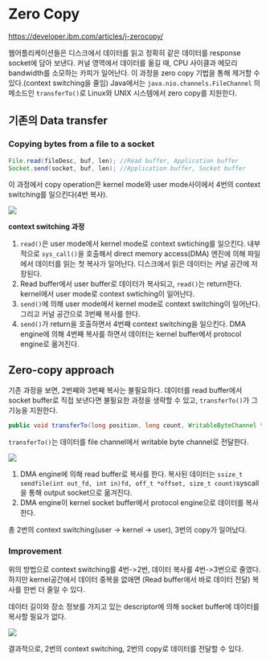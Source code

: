 # Zero Copy

https://developer.ibm.com/articles/j-zerocopy/



웹어플리케이션들은 디스크에서 데이터를 읽고 정확히 같은 데이터를 response socket에 담아 보낸다. 커널 영역에서 데이터를 옮길 때, CPU 사이클과 메모리 bandwidth를 소모하는 카피가 일어난다. 이 과정을 zero copy 기법을 통해 제거할 수 있다.(context switching을 줄임) Java에서는 ```java.nio.channels.FileChannel``` 의 메소드인 ```transferTo()```로 Linux와 UNIX 시스템에서 zero copy를 지원한다.



## 기존의 Data transfer

### Copying bytes from a file to a socket

~~~java
File.read(fileDesc, buf, len); //Read buffer, Application buffer
Socket.send(socket, buf, len); //Application buffer, Socket buffer
~~~

이 과정에서 copy operation은 kernel mode와 user mode사이에서 4번의 context switching를 일으킨다(4번 복사).



<img src="https://developer.ibm.com/developer/default/articles/j-zerocopy/images/figure1.gif"/>

**context switching 과정**

1. ```read()```은 user mode에서 kernel mode로 context swtiching를 일으킨다. 내부적으로 ```sys_call()```을 호출해서 direct memory access(DMA) 엔진에 의해 파일에서 데이터를 읽는 첫 복사가 일어난다. 디스크에서 읽은 데이터는 커널 공간에 저장된다.
2. Read buffer에서 user buffer로 데이터가 복사되고, ```read()```는 return한다. kernel에서 user mode로 context swtiching이 일어난다.
3. ```send()```에 의해 user mode에서 kernel mode로 context switching이 일어난다. 그리고 커널 공간으로 3번째 복사를 한다.
4. ```send()```가 return을 호출하면서 4번째 context switching을 일으킨다. DMA engine에 의해 4번째 복사를 하면서 데이터는 kernel buffer에서 protocol engine로 옮겨진다.



## Zero-copy approach

기존 과정을 보면, 2번째와 3번째 복사는 불필요하다. 데이터를 read buffer에서 socket buffer로 직접 보낸다면 불필요한 과정을 생략할 수 있고, ```transferTo()```가 그 기능을 지원한다.

~~~java
public void transferTo(long position, long count, WritableByteChannel target);
~~~

```transferTo()```는 데이터를 file channel에서 writable byte channel로 전달한다.

<img src="https://developer.ibm.com/developer/default/articles/j-zerocopy/images/figure3.gif"/>



1. DMA engine에 의해 read buffer로 복사를 한다. 복사된 데이터는 ```ssize_t sendfile(int out_fd, int in)fd, off_t *offset, size_t count)```syscall을 통해 output socket으로 옮겨진다.
2. DMA engine이 kernel socket buffer에서 protocol engine으로 데이터를 복사한다.

총 2번의 context switching(user -> kernel -> user), 3번의 copy가 일어났다.



### Improvement

위의 방법으로 context switching를 4번->2번, 데이터 복사를 4번->3번으로 줄였다. 하지만 kernel공간에서 데이터 중복을 없애면 (Read buffer에서 바로 데이터 전달) 복사를 한번 더 줄일 수 있다.

데이터 길이와 장소 정보를 가지고 있는 descriptor에 의해 socket buffer에 데이터를 복사할 필요가 없다.

<img src="https://developer.ibm.com/developer/default/articles/j-zerocopy/images/figure5.gif"/>

결과적으로, 2번의 context switching, 2번의 copy로 데이터를 전달할 수 있다.



